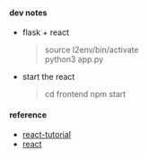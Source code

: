 #### dev notes

-   flask + react
    > source l2env/bin/activate  
    > python3 app.py
-   start the react
    > cd frontend
    > npm start

#### reference

-   [react-tutorial](https://www.runoob.com/react/react-tutorial.html)
-   [react](https://react.dev/learn)
